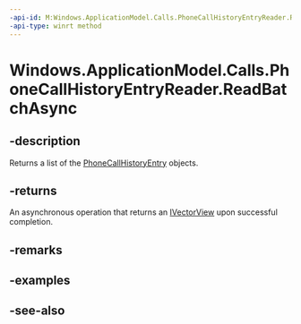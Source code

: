 ```yaml
---
-api-id: M:Windows.ApplicationModel.Calls.PhoneCallHistoryEntryReader.ReadBatchAsync
-api-type: winrt method
---
```


<!-- Method syntax
public Windows.Foundation.IAsyncOperation<Windows.Foundation.Collections.IVectorView<Windows.ApplicationModel.Calls.PhoneCallHistoryEntry>> ReadBatchAsync()
-->

# Windows.ApplicationModel.Calls.PhoneCallHistoryEntryReader.ReadBatchAsync

## -description
Returns a list of the [PhoneCallHistoryEntry](phonecallhistoryentry.md) objects.

## -returns
An asynchronous operation that returns an [IVectorView](http://msdn.microsoft.com/library/644aa3d0-6f4d-406e-9adc-7f02fe575e90) upon successful completion.

## -remarks

## -examples

## -see-also
